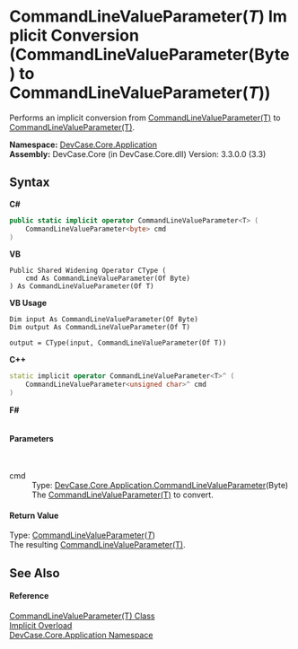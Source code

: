 # CommandLineValueParameter(*T*)&nbsp;Implicit Conversion (CommandLineValueParameter(Byte) to CommandLineValueParameter(*T*))
 

Performs an implicit conversion from <a href="T_DevCase_Core_Application_CommandLineValueParameter_1">CommandLineValueParameter(T)</a> to <a href="T_DevCase_Core_Application_CommandLineValueParameter_1">CommandLineValueParameter(T)</a>.

**Namespace:**&nbsp;<a href="N_DevCase_Core_Application">DevCase.Core.Application</a><br />**Assembly:**&nbsp;DevCase.Core (in DevCase.Core.dll) Version: 3.3.0.0 (3.3)

## Syntax

**C#**<br />
``` C#
public static implicit operator CommandLineValueParameter<T> (
	CommandLineValueParameter<byte> cmd
)
```

**VB**<br />
``` VB
Public Shared Widening Operator CType ( 
	cmd As CommandLineValueParameter(Of Byte)
) As CommandLineValueParameter(Of T)
```

**VB Usage**<br />
``` VB Usage
Dim input As CommandLineValueParameter(Of Byte)
Dim output As CommandLineValueParameter(Of T)

output = CType(input, CommandLineValueParameter(Of T))
```

**C++**<br />
``` C++
static implicit operator CommandLineValueParameter<T>^ (
	CommandLineValueParameter<unsigned char>^ cmd
)
```

**F#**<br />
``` F#

```


#### Parameters
&nbsp;<dl><dt>cmd</dt><dd>Type: <a href="T_DevCase_Core_Application_CommandLineValueParameter_1">DevCase.Core.Application.CommandLineValueParameter</a>(Byte)<br />The <a href="T_DevCase_Core_Application_CommandLineValueParameter_1">CommandLineValueParameter(T)</a> to convert.</dd></dl>

#### Return Value
Type: <a href="T_DevCase_Core_Application_CommandLineValueParameter_1">CommandLineValueParameter</a>(<a href="T_DevCase_Core_Application_CommandLineValueParameter_1">*T*</a>)<br />The resulting <a href="T_DevCase_Core_Application_CommandLineValueParameter_1">CommandLineValueParameter(T)</a>.

## See Also


#### Reference
<a href="T_DevCase_Core_Application_CommandLineValueParameter_1">CommandLineValueParameter(T) Class</a><br /><a href="Overload_DevCase_Core_Application_CommandLineValueParameter_1_op_Implicit">Implicit Overload</a><br /><a href="N_DevCase_Core_Application">DevCase.Core.Application Namespace</a><br />